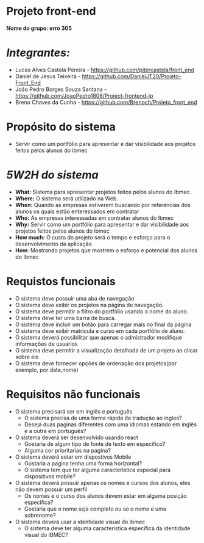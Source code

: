 # Projeto front-end

**Nome do grupo: erro 305**
 # ***Integrantes:***
- Lucas Alves Castela Pereira - https://github.com/pitercastela/front_end
- Daniel de Jesus Teixeira - https://github.com/DanielJT20/Projeto-Front_End
- João Pedro Borges Souza Santana - https://github.com/JoaoPedro1808/Project-frontend-jp
- Breno Chaves da Cunha - https://github.com/Brenoch/Projeto_front_end


# **Propósito do sistema**

- Servir como um portfólio para apresentar e dar visibilidade aos projetos feitos pelos alunos do ibmec

# *5W2H do sistema*

- **What:** Sistema para apresentar projetos feitos pelos alunos do Ibmec.
- **Where:** O sistema será utilizado na Web.
- **When:** Quando as empresas estiverem buscando por referências dos alunos os quais estão enteressados em contratar
- **Who:** As empresas interessadas em contratar alunos do Ibmec
- **Why:** Servir como um portfólio para apresentar e dar visibilidade aos projetos feitos pelos alunos do ibmec
- **How much:** O custo do projeto será o tempo e esforço para o desenvolvimento da aplicação
- **How:** Mostrando projetos que mostrem o esforço e potencial dos alunos do Ibmec

#  **Requistos funcionais**

- O sistema deve possuir uma aba de navegação
- O sistema deve exibir os projetos na página de navegação.
- O sistema deve permitir o filtro do portfólio usando o nome do aluno.
- O sistema deve ter uma barra de busca.
- O sistema deve incluir um botão para carregar mais no final da página
- O sistema deve exibir matrícula e curso em cada portfólio de aluno.
- O sistema deverá possibilitar que apenas o admistrador modifique informações de usuarios
- O sistema deve permitir a visualização detalhada de um projeto ao clicar sobre ele
- O sistema deve fornecer opções de ordenação dos projetos(por exemplo, por data,nome)


#  **Requisitos não funcionais**
- O sistema precisará ser em inglês e português
   - O sistema precisa de uma forma rápida de tradução ao ingles?
   - Deseja duas paginas diferentes com uma idiomas estando em inglês e a outra em português?
- O sistema deverá ser desenvolvido usando react
   - Gostaria de algum tipo de fonte de texto em especifico?
   - Alguma cor prioritarias na pagina?
- O sistema deverá estar em dispostivos Mobile
   - Gostaria a pagina tenha uma forma horizontal?
   - O sistema tem que ter alguma caracteristica especial para dispositivos mobile?
- O sistema deverá possuir apenas os nomes e cursos dos alunos, eles não devem possuir um perfil
   - Os nomes e o curso dos alunos devem estar em alguma posição especifica?
   - Gostaria que o nome seja completo ou so o nome e uma sobrenome?
- O sistema deverá usar a identidade visual do Ibmec
   - O sistema deve ter alguma caracteristica especifica da identidade visual do IBMEC?


